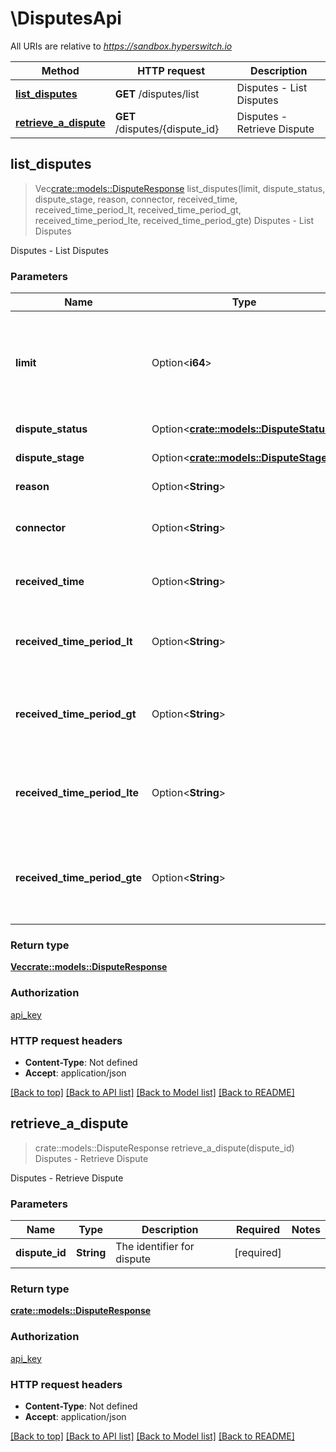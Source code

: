 # \DisputesApi

All URIs are relative to *https://sandbox.hyperswitch.io*

Method | HTTP request | Description
------------- | ------------- | -------------
[**list_disputes**](DisputesApi.md#list_disputes) | **GET** /disputes/list | Disputes - List Disputes
[**retrieve_a_dispute**](DisputesApi.md#retrieve_a_dispute) | **GET** /disputes/{dispute_id} | Disputes - Retrieve Dispute



## list_disputes

> Vec<crate::models::DisputeResponse> list_disputes(limit, dispute_status, dispute_stage, reason, connector, received_time, received_time_period_lt, received_time_period_gt, received_time_period_lte, received_time_period_gte)
Disputes - List Disputes

Disputes - List Disputes

### Parameters


Name | Type | Description  | Required | Notes
------------- | ------------- | ------------- | ------------- | -------------
**limit** | Option<**i64**> | The maximum number of Dispute Objects to include in the response |  |
**dispute_status** | Option<[**crate::models::DisputeStatus**](.md)> | The status of dispute |  |
**dispute_stage** | Option<[**crate::models::DisputeStage**](.md)> | The stage of dispute |  |
**reason** | Option<**String**> | The reason for dispute |  |
**connector** | Option<**String**> | The connector linked to dispute |  |
**received_time** | Option<**String**> | The time at which dispute is received |  |
**received_time_period_lt** | Option<**String**> | Time less than the dispute received time |  |
**received_time_period_gt** | Option<**String**> | Time greater than the dispute received time |  |
**received_time_period_lte** | Option<**String**> | Time less than or equals to the dispute received time |  |
**received_time_period_gte** | Option<**String**> | Time greater than or equals to the dispute received time |  |

### Return type

[**Vec<crate::models::DisputeResponse>**](DisputeResponse.md)

### Authorization

[api_key](../README.md#api_key)

### HTTP request headers

- **Content-Type**: Not defined
- **Accept**: application/json

[[Back to top]](#) [[Back to API list]](../README.md#documentation-for-api-endpoints) [[Back to Model list]](../README.md#documentation-for-models) [[Back to README]](../README.md)


## retrieve_a_dispute

> crate::models::DisputeResponse retrieve_a_dispute(dispute_id)
Disputes - Retrieve Dispute

Disputes - Retrieve Dispute

### Parameters


Name | Type | Description  | Required | Notes
------------- | ------------- | ------------- | ------------- | -------------
**dispute_id** | **String** | The identifier for dispute | [required] |

### Return type

[**crate::models::DisputeResponse**](DisputeResponse.md)

### Authorization

[api_key](../README.md#api_key)

### HTTP request headers

- **Content-Type**: Not defined
- **Accept**: application/json

[[Back to top]](#) [[Back to API list]](../README.md#documentation-for-api-endpoints) [[Back to Model list]](../README.md#documentation-for-models) [[Back to README]](../README.md)

